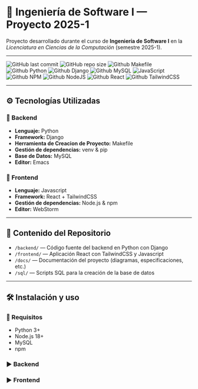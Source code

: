 # 🚀 Ingeniería de Software I — Proyecto 2025-1

Proyecto desarrollado durante el curso de **Ingeniería de Software I** en la *Licenciatura en Ciencias de la Computación* (semestre 2025-1).  

---

![GitHub last commit](https://img.shields.io/github/last-commit/ComputerChemistry/Ing-Software-Proyecto-2025-1?style=for-the-badge&color=b4befe) 
![GitHub repo size](https://img.shields.io/github/repo-size/ComputerChemistry/Ing-Software-Proyecto-2025-1?style=for-the-badge&color=cba6f7) 
![Github Makefile](https://img.shields.io/badge/Build-Makefile-89b4fa?style=for-the-badge&logo=gnu&logoColor=white) 
![Github Python](https://img.shields.io/badge/python-3670A0?style=for-the-badge&logo=python&logoColor=ffdd54)
![Github Django](https://img.shields.io/badge/django-%23092E20.svg?style=for-the-badge&logo=django&logoColor=white)
![Github MySQL](https://img.shields.io/badge/mysql-4479A1.svg?style=for-the-badge&logo=mysql&logoColor=white)
![JavaScript](https://img.shields.io/badge/javascript-%23323330.svg?style=for-the-badge&logo=javascript&logoColor=%23F7DF1E)
![Github NPM](https://img.shields.io/badge/NPM-%23CB3837.svg?style=for-the-badge&logo=npm&logoColor=white)
![Github NodeJS](https://img.shields.io/badge/node.js-6DA55F?style=for-the-badge&logo=node.js&logoColor=white)
![Github React](https://img.shields.io/badge/react-%2320232a.svg?style=for-the-badge&logo=react&logoColor=%2361DAFB)
![Github TailwindCSS](https://img.shields.io/badge/tailwindcss-%2338B2AC.svg?style=for-the-badge&logo=tailwind-css&logoColor=white)

---

## ⚙️ Tecnologías Utilizadas

### 🔧 Backend
- **Lenguaje:** Python  
- **Framework:** Django
- **Herramienta de Creacion de Proyecto:** Makefile
- **Gestión de dependencias:** venv & pip  
- **Base de Datos:** MySQL  
- **Editor:** Emacs  

### 🎨 Frontend
- **Lenguaje:** Javascript  
- **Framework:** React + TailwindCSS  
- **Gestión de dependencias:** Node.js & npm  
- **Editor:** WebStorm  

---

## 📁 Contenido del Repositorio

- `/backend/` — Código fuente del backend en Python con Django  
- `/frontend/` — Aplicación React con TailwindCSS y Javascript  
- `/docs/` — Documentación del proyecto (diagramas, especificaciones, etc.)  
- `/sql/` — Scripts SQL para la creación de la base de datos  

---

## 🛠️ Instalación y uso

### 🚀 Requisitos
- Python 3+
- Node.js 18+
- MySQL
- npm

### ▶️ Backend




### ▶️ Frontend


